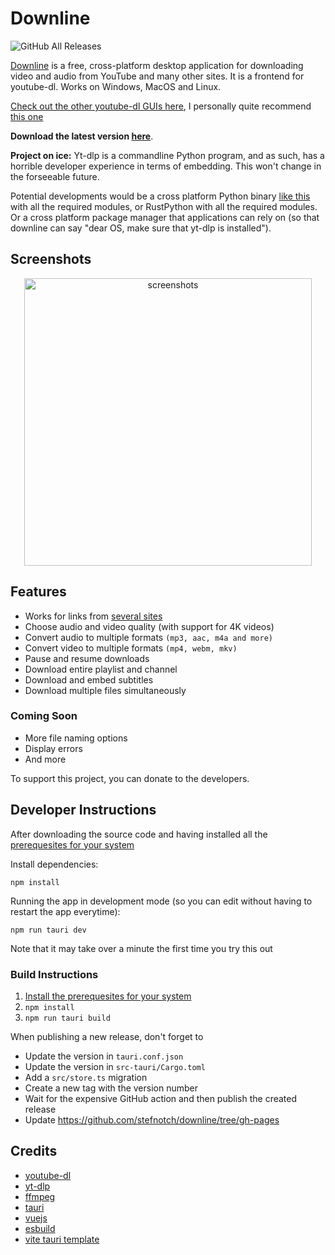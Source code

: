 # Downline

![GitHub All Releases](https://img.shields.io/github/downloads/stefnotch/downline/total.svg)

[Downline](https://stefnotch.github.io/downline/) is a free, cross-platform desktop application for downloading video and audio from YouTube and many other sites. It is a frontend for youtube-dl. Works on Windows, MacOS and Linux.

[Check out the other youtube-dl GUIs here](https://www.reddit.com/r/youtubedl/wiki/info-guis), I personally quite recommend [this one](https://github.com/jely2002/youtube-dl-gui)

**Download the latest version [here](https://github.com/stefnotch/downline/releases/latest)**.

**Project on ice:**
Yt-dlp is a commandline Python program, and as such, has a horrible developer experience in terms of embedding. This won't change in the forseeable future.

Potential developments would be a cross platform Python binary [like this](https://ahgamut.github.io/2021/07/13/ape-python/) with all the required modules, or RustPython with all the required modules. Or a cross platform package manager that applications can rely on (so that downline can say "dear OS, make sure that yt-dlp is installed").

## Screenshots

<p align="center">
  <img src="https://user-images.githubusercontent.com/23068820/52162513-f5db9a00-26fa-11e9-8cca-964d921f3bf3.png" alt="screenshots" width="460"/>
</p>

## Features

- Works for links from [several sites](https://ytdl-org.github.io/youtube-dl/supportedsites.html)
- Choose audio and video quality (with support for 4K videos)
- Convert audio to multiple formats `(mp3, aac, m4a and more)`
- Convert video to multiple formats `(mp4, webm, mkv)`
- Pause and resume downloads
- Download entire playlist and channel
- Download and embed subtitles
- Download multiple files simultaneously

### Coming Soon

- More file naming options
- Display errors
- And more

To support this project, you can donate to the developers.

## Developer Instructions

After downloading the source code and having installed all the [prerequesites for your system](https://tauri.app/v1/guides/getting-started/prerequisites)

Install dependencies:

```
npm install
```

Running the app in development mode (so you can edit without having to restart the app everytime):

```
npm run tauri dev
```

Note that it may take over a minute the first time you try this out

### Build Instructions

1. [Install the prerequesites for your system](https://tauri.app/v1/guides/getting-started/prerequisites)
2. `npm install`
3. `npm run tauri build`

When publishing a new release, don't forget to

- Update the version in `tauri.conf.json`
- Update the version in `src-tauri/Cargo.toml`
- Add a `src/store.ts` migration
- Create a new tag with the version number
- Wait for the expensive GitHub action and then publish the created release
- Update https://github.com/stefnotch/downline/tree/gh-pages

## Credits

- [youtube-dl](https://github.com/ytdl-org/youtube-dl/)
- [yt-dlp](https://github.com/yt-dlp/yt-dlp)
- [ffmpeg](https://ffmpeg.org/)
- [tauri](https://tauri.studio/)
- [vuejs](https://vuejs.org/)
- [esbuild](https://github.com/evanw/esbuild)
- [vite tauri template](https://github.com/yooneskh/vite-tauri-template)
